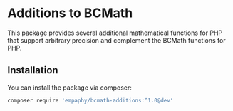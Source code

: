 # Additions to BCMath

This package provides several additional mathematical functions for PHP that
support arbitrary precision and complement the BCMath functions for PHP.

## Installation

You can install the package via composer:

```bash
composer require 'empaphy/bcmath-additions:^1.0@dev'
```
